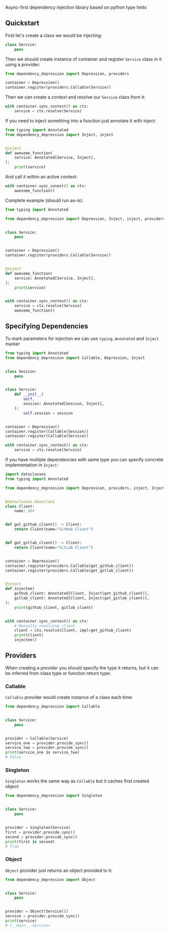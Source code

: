 Async-first dependency injection library based on python type hints

## Quickstart

First let's create a class we would be injecting:

```python
class Service:
    pass
```

Then we should create instance of container and register `Service` class in it using a provider:

```python
from dependency_depression import Depression, providers

container = Depression()
container.register(providers.Callable(Service))
```

Then we can create a context and resolve our `Service` class from it:

```python
with container.sync_context() as ctx:
    service = ctx.resolve(Service)
```

If you need to inject something into a function just annotate it with inject:

```python
from typing import Annotated
from dependency_depression import Inject, inject


@inject
def awesome_function(
    service: Annotated[Service, Inject],
):
    print(service)
```

And call it within an active context:

```python
with container.sync_conext() as ctx:
    awesome_function()
```

Complete example (should run as-is):

```python
from typing import Annotated

from dependency_depression import Depression, Inject, inject, providers


class Service:
    pass


container = Depression()
container.register(providers.Callable(Service))


@inject
def awesome_function(
    service: Annotated[Service, Inject],
):
    print(service)


with container.sync_context() as ctx:
    service = ctx.resolve(Service)
    awesome_function()

```

## Specifying Dependencies

To mark parameters for injection we can use `typing.Annotated`
and `Inject` marker

```python
from typing import Annotated
from dependency_depression import Callable, Depression, Inject


class Session:
    pass


class Service:
    def __init__(
        self,
        session: Annotated[Session, Inject],
    ):
        self.session = session


container = Depression()
container.register(Callable(Session))
container.register(Callable(Service))

with container.sync_context() as ctx:
    service = ctx.resolve(Service)
```

If you have multiple dependencies with same type you can specify concrete implementation in `Inject`:

```python
import dataclasses
from typing import Annotated

from dependency_depression import Depression, providers, inject, Inject


@dataclasses.dataclass
class Client:
    name: str


def get_github_client() -> Client:
    return Client(name="GitHub Client")


def get_gitlab_client() -> Client:
    return Client(name="GitLab Client")


container = Depression()
container.register(providers.Callable(get_github_client))
container.register(providers.Callable(get_gitlab_client))


@inject
def injectee(
    github_client: Annotated[Client, Inject(get_github_client)],
    gitlab_client: Annotated[Client, Inject(get_gitlab_client)],
):
    print(github_client, gitlab_client)


with container.sync_context() as ctx:
    # Manually resolving client
    client = ctx.resolve(Client, impl=get_github_client)
    print(client)
    injectee()
```

## Providers

When creating a provider you should specify the type it returns, but it can be inferred from class type or function
return type:

### Callable

`Callable` provider would create instance of a class each time:

```python
from dependency_depression import Callable


class Service:
    pass


provider = Callable(Service)
service_one = provider.provide_sync()
service_two = provider.provide_sync()
print(service_one is service_two)
# False
```

### Singleton

`Singleton` works the same way as `Callable` but it caches first created object:

```python
from dependency_depression import Singleton


class Service:
    pass


provider = Singleton(Service)
first = provider.provide_sync()
second = provider.provide_sync()
print(first is second)
# True

```

### Object

`Object` provider just returns an object provided to it:

```python
from dependency_depression import Object


class Service:
    pass


provider = Object(Service())
service = provider.provide_sync()
print(service)
# <__main__.Service>
```
